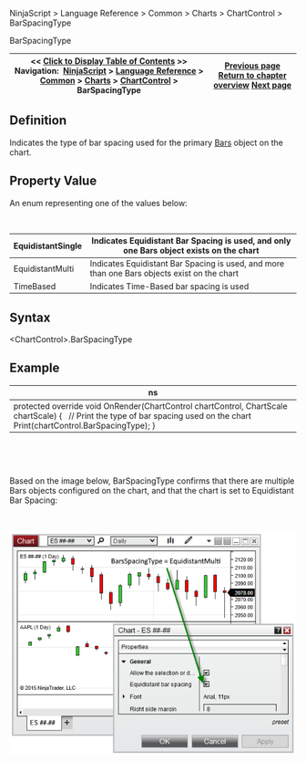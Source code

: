 ﻿


NinjaScript \> Language Reference \> Common \> Charts \> ChartControl \> BarSpacingType






















BarSpacingType







| \<\< [Click to Display Table of Contents](barspacingtype.md) \>\> **Navigation:**     [NinjaScript](ninjascript.md) \> [Language Reference](language_reference_wip.md) \> [Common](common.md) \> [Charts](chart.md) \> [ChartControl](chartcontrol.md) \> BarSpacingType | [Previous page](chartcontrol_barsarray.md) [Return to chapter overview](chartcontrol.md) [Next page](chartcontrol_barsperiod.md) |
| --- | --- |











## Definition


Indicates the type of bar spacing used for the primary [Bars](bars.md) object on the chart.


## 


## Property Value


An enum representing one of the values below:


 




| EquidistantSingle | Indicates Equidistant Bar Spacing is used, and only one Bars object exists on the chart |
| --- | --- |
| EquidistantMulti | Indicates Equidistant Bar Spacing is used, and more than one Bars objects exist on the chart |
| TimeBased | Indicates Time\-Based bar spacing is used |



## 


## 


## Syntax


\<ChartControl\>.BarSpacingType


## 


## Example




| ns |
| --- |
| protected override void OnRender(ChartControl chartControl, ChartScale chartScale) {    // Print the type of bar spacing used on the chart    Print(chartControl.BarSpacingType); } |



 


 


Based on the image below, BarSpacingType confirms that there are multiple Bars objects configured on the chart, and that the chart is set to Equidistant Bar Spacing:


 


![ChartControl_BarSpacingType](chartcontrol_barspacingtype.png)









